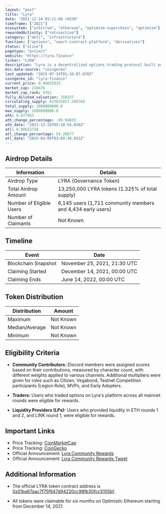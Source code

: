 ```yaml
---
layout: "post"
title: "Lyra"
date: "2021-12-14 03:21:08 +0530"
timeframe: ["2021"]
ecosystem: ["arbitrum", "ethereum", "optimism-superchain", "optimism"]
rewardedActivity: ["retroactive"]
category: ["defi", "infrastructure"]
function: ["options", "smart-contract-platform", "derivatives"]
status: ["alive"]
pagetype: "project"
website: "https://lyra.finance"
ticker: "LYRA"
description: "Lyra is a decentralized options trading protocol built on the Optimism layer-2 scaling solution for Ethereum."
mis-data-source: "coingecko"
last_updated: "2025-07-14T01:16:07.076Z"
coingecko_id: "lyra-finance"
current_price: 0.00035033
market_cap: 218476
market_cap_rank: 5761
fully_diluted_valuation: 350327
circulating_supply: 623632817.240789
total_supply: 1000000000.0
max_supply: 1000000000.0
ath: 0.677963
ath_change_percentage: -99.94833
ath_date: "2021-12-18T05:18:54.016Z"
atl: 0.00022718
atl_change_percentage: 54.20677
atl_date: "2025-04-09T03:09:38.032Z"
---
```


## Airdrop Details

| Information              | Details                                                     |
| ------------------------ | ----------------------------------------------------------- |
| Airdrop Type             | LYRA (Governance Token)                                     |
| Total Airdrop Amount     | 13,250,000 LYRA tokens (1.325% of total supply)             |
| Number of Eligible Users | 6,145 users (1,711 community members and 4,434 early users) |
| Number of Claimants      | Not Known                                                   |

## Timeline

| Event               | Date                         |
| ------------------- | ---------------------------- |
| Blockchain Snapshot | November 25, 2021, 21:30 UTC |
| Claiming Started    | December 14, 2021, 00:00 UTC |
| Claiming Ends       | June 14, 2022, 00:00 UTC     |

## Token Distribution

| Distribution   | Amount    |
| -------------- | --------- |
| Maximum        | Not Known |
| Median/Average | Not Known |
| Minimum        | Not Known |

## Eligibility Criteria

- **Community Contributors:** Discord members were assigned scores based on their contributions, measured by character count, with different weights applied to various channels. Additional multipliers were given for roles such as Citizen, Vegabond, Testnet Competition participants (Legion Role), MVPs, and Early Adopters.

- **Traders:** Users who traded options on Lyra's platform across all mainnet rounds were eligible for rewards.

- **Liquidity Providers (LPs):** Users who provided liquidity in ETH rounds 1 and 2, and LINK round 1, were eligible for rewards.

## Important Links

- Price Tracking: [CoinMarketCap](https://coinmarketcap.com/currencies/lyra-finance/)
- Price Tracking: [CoinGecko](https://www.coingecko.com/en/coins/lyra-finance)
- Official Announcement: [Lyra Community Rewards](https://blog.lyra.finance/lyra-community-rewards/)
- Official Announcement: [Lyra Community Rewards Tweet](https://x.com/derivexyz/status/1466222054915522566)
## Additional Information

- The official LYRA token contract address is [0x01ba67aac7f75f647d94220cc98fb30fcc5105bf](https://etherscan.io/token/0x01ba67aac7f75f647d94220cc98fb30fcc5105bf).

- All tokens were claimable for six months on Optimistic Ethereum starting from December 14, 2021.